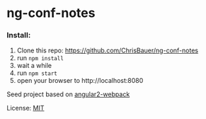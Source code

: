 # ng-conf-notes

### Install:
1.  Clone this repo: https://github.com/ChrisBauer/ng-conf-notes
2.  run `npm install`
3.  wait a while
4.  run `npm start`
5.  open your browser to http://localhost:8080


Seed project based on [angular2-webpack](https://github.com/preboot/angular2-webpack)

License: [MIT](https://github.com/ChrisBauer/ng-conf-notes/blob/master/LICENSE) 
